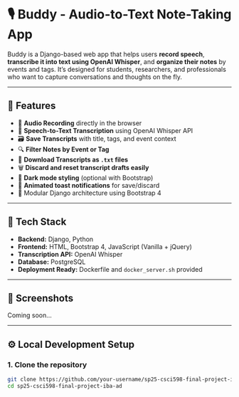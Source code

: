 # 🎙️ Buddy - Audio-to-Text Note-Taking App

Buddy is a Django-based web app that helps users **record speech**, **transcribe it into text using OpenAI Whisper**, and **organize their notes** by events and tags. It’s designed for students, researchers, and professionals who want to capture conversations and thoughts on the fly.

---

## 🚀 Features

- 🎤 **Audio Recording** directly in the browser
- 🧠 **Speech-to-Text Transcription** using OpenAI Whisper API
- 🗃️ **Save Transcripts** with title, tags, and event context
- 🔍 **Filter Notes by Event or Tag**
- 📂 **Download Transcripts as `.txt` files**
- 🗑️ **Discard and reset transcript drafts easily**
- 🌙 **Dark mode styling** (optional with Bootstrap)
- 🔔 **Animated toast notifications** for save/discard
- 🧩 Modular Django architecture using Bootstrap 4

---

## 🧱 Tech Stack

- **Backend:** Django, Python
- **Frontend:** HTML, Bootstrap 4, JavaScript (Vanilla + jQuery)
- **Transcription API:** OpenAI Whisper
- **Database:** PostgreSQL
- **Deployment Ready:** Dockerfile and `docker_server.sh` provided

---

## 📸 Screenshots

Coming soon...

---

## ⚙️ Local Development Setup

### 1. Clone the repository

```bash
git clone https://github.com/your-username/sp25-csci598-final-project-iba-ad.git
cd sp25-csci598-final-project-iba-ad
